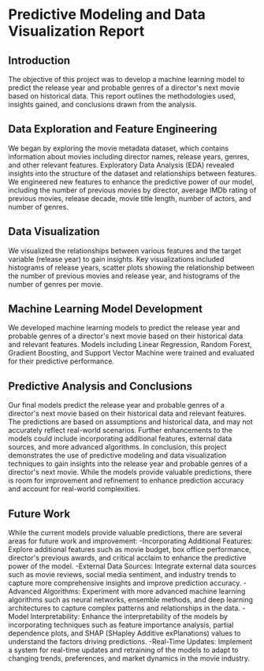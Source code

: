 # Predictive Modeling and Data Visualization Report

## Introduction
The objective of this project was to develop a machine learning model to predict the release year and probable genres of a director's next movie based on historical data. This report outlines the methodologies used, insights gained, and conclusions drawn from the analysis.

## Data Exploration and Feature Engineering
We began by exploring the movie metadata dataset, which contains information about movies including director names, release years, genres, and other relevant features. Exploratory Data Analysis (EDA) revealed insights into the structure of the dataset and relationships between features. We engineered new features to enhance the predictive power of our model, including the number of previous movies by director, average IMDb rating of previous movies, release decade, movie title length, number of actors, and number of genres.

## Data Visualization
We visualized the relationships between various features and the target variable (release year) to gain insights. Key visualizations included histograms of release years, scatter plots showing the relationship between the number of previous movies and release year, and histograms of the number of genres per movie.

## Machine Learning Model Development
We developed machine learning models to predict the release year and probable genres of a director's next movie based on their historical data and relevant features. Models including Linear Regression, Random Forest, Gradient Boosting, and Support Vector Machine were trained and evaluated for their predictive performance.

## Predictive Analysis and Conclusions
Our final models predict the release year and probable genres of a director's next movie based on their historical data and relevant features. The predictions are based on assumptions and historical data, and may not accurately reflect real-world scenarios. Further enhancements to the models could include incorporating additional features, external data sources, and more advanced algorithms. In conclusion, this project demonstrates the use of predictive modeling and data visualization techniques to gain insights into the release year and probable genres of a director's next movie. While the models provide valuable predictions, there is room for improvement and refinement to enhance prediction accuracy and account for real-world complexities.

## Future Work
While the current models provide valuable predictions, there are several areas for future work and improvement:
-Incorporating Additional Features: Explore additional features such as movie budget, box office performance, director's previous awards, and critical acclaim to enhance the predictive power of the model.
-External Data Sources: Integrate external data sources such as movie reviews, social media sentiment, and industry trends to capture more comprehensive insights and improve prediction accuracy.
-Advanced Algorithms: Experiment with more advanced machine learning algorithms such as neural networks, ensemble methods, and deep learning architectures to capture complex patterns and relationships in the data.
-Model Interpretability: Enhance the interpretability of the models by incorporating techniques such as feature importance analysis, partial dependence plots, and SHAP (SHapley Additive exPlanations) values to understand the factors driving predictions.
-Real-Time Updates: Implement a system for real-time updates and retraining of the models to adapt to changing trends, preferences, and market dynamics in the movie industry.
